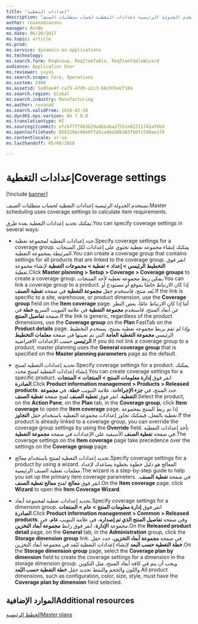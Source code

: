 ```yaml
---
title: "إعدادات التغطية"
description: "تستخدم الجدولة الرئيسية إعدادات التغطية لحساب متطلبات الصنف."
author: roxanadiaconu
manager: AnnBe
ms.date: 06/20/2017
ms.topic: article
ms.prod: 
ms.service: dynamics-ax-applications
ms.technology: 
ms.search.form: ReqGroup, ReqItemTable, ReqItemTableWizard
audience: Application User
ms.reviewer: yuyus
ms.search.scope: Core, Operations
ms.custom: 2494
ms.assetid: 5a95ae4f-ca75-47d9-a1c3-68c97b42f166
ms.search.region: Global
ms.search.industry: Manufacturing
ms.author: roxanad
ms.search.validFrom: 2016-02-28
ms.dyn365.ops.version: AX 7.0.0
ms.translationtype: HT
ms.sourcegitcommit: efcb77ff883b29a4bbaba27551e02311742afbbd
ms.openlocfilehash: 858328ec60e0ffa5ca46a98b365fb0fc599ae1f0
ms.contentlocale: ar-sa
ms.lasthandoff: 05/08/2018

---
```


# <a name="coverage-settings"></a><span data-ttu-id="0ebe0-103">إعدادات التغطية</span><span class="sxs-lookup"><span data-stu-id="0ebe0-103">Coverage settings</span></span>

[!include [banner](../includes/banner.md)]

<span data-ttu-id="0ebe0-104">تستخدم الجدولة الرئيسية إعدادات التغطية لحساب متطلبات الصنف.</span><span class="sxs-lookup"><span data-stu-id="0ebe0-104">Master scheduling uses coverage settings to calculate item requirements.</span></span> 

<span data-ttu-id="0ebe0-105">يمكنك تحديد إعدادات التغطية بعدة طرق:</span><span class="sxs-lookup"><span data-stu-id="0ebe0-105">You can specify coverage settings in several ways:</span></span>

-   <span data-ttu-id="0ebe0-106">حدد إعدادات التغطية لمجموعة تغطية.</span><span class="sxs-lookup"><span data-stu-id="0ebe0-106">Specify coverage settings for a coverage group.</span></span> <span data-ttu-id="0ebe0-107">يمكنك إنشاء مجموعة تغطية تحتوي على إعدادات لكل المنتجات المرتبطة بمجموعة التغطية.</span><span class="sxs-lookup"><span data-stu-id="0ebe0-107">You can create a coverage group that contains settings for all products that are linked to the coverage group.</span></span> <span data-ttu-id="0ebe0-108">انقر فوق **التخطيط الرئيسي &gt; إعداد &gt; تغطية &gt; مجموعات التغطية** لإنشاء مجموعة تغطية.</span><span class="sxs-lookup"><span data-stu-id="0ebe0-108">Click **Master planning &gt; Setup &gt; Coverage &gt; Coverage groups** to create a coverage group.</span></span> <span data-ttu-id="0ebe0-109">يمكن ربط مجموعة تغطية لأحد المنتجات.</span><span class="sxs-lookup"><span data-stu-id="0ebe0-109">You can link a coverage group to a product.</span></span> <span data-ttu-id="0ebe0-110">إذا كان الارتباط خاصًا بموقع أو مستودع أو بُعد منتج، فاستخدم حقل **مجموعة التغطية** في صفحة **تغطية الصنف**.</span><span class="sxs-lookup"><span data-stu-id="0ebe0-110">If the link is specific to a site, warehouse, or product dimension, use the **Coverage group** field on the **Item coverage** page.</span></span> <span data-ttu-id="0ebe0-111">أما إذا كان الارتباط عامًا، بغض النظر عن أبعاد المنتج، فاستخدم **مجموعة التغطية** في علامة التبويب السريع **خطة** في صفحة **تفاصيل المنتج**.</span><span class="sxs-lookup"><span data-stu-id="0ebe0-111">If the link is generic, regardless of the product dimensions, use the **Coverage group** on the **Plan** FastTab on the **Product details** page.</span></span> <span data-ttu-id="0ebe0-112">وإذا لم تقم بربط مجموعة تغطية بمنتج، يستخدم التخطيط الرئيسي **مجموعة التغطية العامة** التي تم تعيينها في صفحة **معلمات التخطيط الرئيسي** حسب الإعدادات الافتراضية.</span><span class="sxs-lookup"><span data-stu-id="0ebe0-112">If you do not link a coverage group to a product, master planning uses the **General coverage group** that is specified on the **Master planning parameters** page as the default.</span></span>

-   <span data-ttu-id="0ebe0-113">تحديد إعدادات التغطية لمنتج.</span><span class="sxs-lookup"><span data-stu-id="0ebe0-113">Specify coverage settings for a product.</span></span> <span data-ttu-id="0ebe0-114">يمكنك إنشاء إعدادات التغطية لمنتج محدد.</span><span class="sxs-lookup"><span data-stu-id="0ebe0-114">You can create coverage settings for a specific product.</span></span> <span data-ttu-id="0ebe0-115">انقر فوق **إدارة معلومات المنتج &gt; المنتجات &gt; المنتجات الصادرة**.</span><span class="sxs-lookup"><span data-stu-id="0ebe0-115">Click **Product information management &gt; Products &gt; Released products**.</span></span> <span data-ttu-id="0ebe0-116">حدد المنتج، في **جزء الإجراءات**، علامة التبويب **خطة**، في **مجموعة التغطية**، انقر فوق **تغطية الصنف** لفتح صفحة **تغطية الصنف**.</span><span class="sxs-lookup"><span data-stu-id="0ebe0-116">Select the product, on the **Action Pane**, on the **Plan** tab, in the **Coverage group**, click **Item coverage** to open the **Item coverage** page.</span></span> <span data-ttu-id="0ebe0-117">إذا تم ربط المنتج بمجموعة تغطية بالفعل، فيمكنك تجاوز إعدادات مجموعة التغطية باستخدام حقل **التجاوز**.</span><span class="sxs-lookup"><span data-stu-id="0ebe0-117">If the product is already linked to a coverage group, you can override the coverage group settings by using the **Override** field.</span></span> <span data-ttu-id="0ebe0-118">تأخذ إعدادات التغطية في صفحة **تغطية الصنف** الأسبقية على الإعدادات في صفحة **مجموعة التغطية**.</span><span class="sxs-lookup"><span data-stu-id="0ebe0-118">The coverage settings on the **Item coverage** page take precedence over the settings on the **Coverage group** page.</span></span>

<!-- -->

-   <span data-ttu-id="0ebe0-119">تحديد إعدادات التغطية لمنتج باستخدام معالج.</span><span class="sxs-lookup"><span data-stu-id="0ebe0-119">Specify coverage settings for a product by using a wizard.</span></span> <span data-ttu-id="0ebe0-120">المعالج هو دليل خطوة بخطوة يساعدك لإعداد معلمات تغطية الصنف الرئيسية.</span><span class="sxs-lookup"><span data-stu-id="0ebe0-120">The wizard is a step-by-step guide to help you set up the primary item coverage parameters.</span></span> <span data-ttu-id="0ebe0-121">في صفحة **تغطية الصنف**، انقر فوق **معالج** لفتح **معالج تغطية الصنف**.</span><span class="sxs-lookup"><span data-stu-id="0ebe0-121">On the **Item coverage** page, click **Wizard** to open the **Item Coverage Wizard**.</span></span>

<!-- -->

- <span data-ttu-id="0ebe0-122">تحديد إعدادات تغطية لمجموعة أبعاد.</span><span class="sxs-lookup"><span data-stu-id="0ebe0-122">Specify coverage settings for a dimension group.</span></span> <span data-ttu-id="0ebe0-123">انقر فوق **إدارة معلومات المنتج‬ &gt; عام &gt; المنتجات الصادرة**.</span><span class="sxs-lookup"><span data-stu-id="0ebe0-123">Click **Product information management &gt; Common &gt; Released products**.</span></span> <span data-ttu-id="0ebe0-124">وفي صفحة **تفاصيل المنتج الذي تم إصداره**، في علامة التبويب **عام**، في مجموعة **الإدارة**، انقر فوق رابط **مجموعة أبعاد التخزين**.</span><span class="sxs-lookup"><span data-stu-id="0ebe0-124">On the **Released product detail** page, on the **General** tab, in the **Administration** group, click the **Storage dimension group** link.</span></span> <span data-ttu-id="0ebe0-125">في صفحة **مجموعة أبعاد التخزين**، حدد حقل **خطة التغطية حسب البعد** لإنشاء إعدادات التغطية لبُعد في مجموعة أبعاد التخزين.</span><span class="sxs-lookup"><span data-stu-id="0ebe0-125">On the **Storage dimension group** page, select the **Coverage plan by dimension** field to create the coverage settings for a dimension in the storage dimension group.</span></span> <span data-ttu-id="0ebe0-126">ويجب أن يتم في كافة أبعاد المنتج، مثل التكوين واللون والحجم والنمط تحديد حقل **خطة التغطية حسب البُعد**.</span><span class="sxs-lookup"><span data-stu-id="0ebe0-126">All product dimensions, such as configuration, color, size, style, must have the **Coverage plan by dimension** field selected.</span></span>



<a name="additional-resources"></a><span data-ttu-id="0ebe0-127">الموارد الإضافية</span><span class="sxs-lookup"><span data-stu-id="0ebe0-127">Additional resources</span></span>
--------

[<span data-ttu-id="0ebe0-128">الخطط الرئيسية</span><span class="sxs-lookup"><span data-stu-id="0ebe0-128">Master plans</span></span>](master-plans.md)




